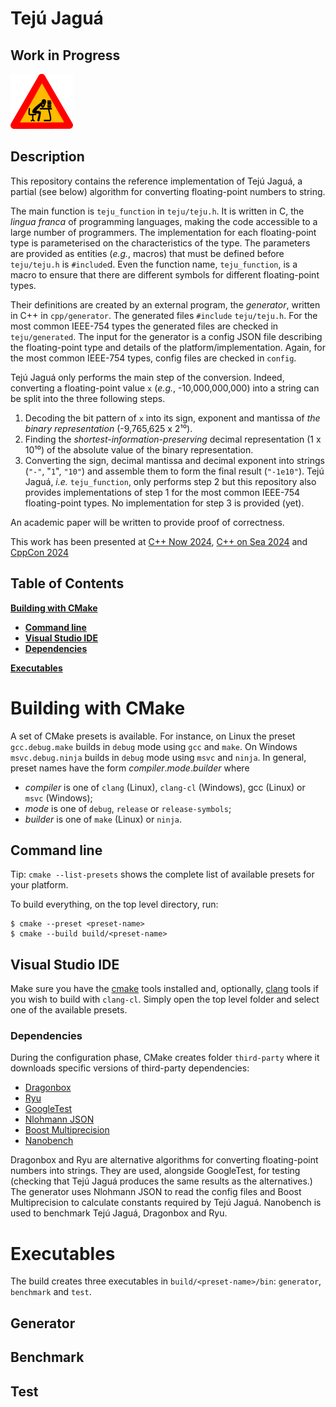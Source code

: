 # Tejú Jaguá

## Work in Progress

![Work in progress](resources/wip.png "Work in progress")

## Description

This repository contains the reference implementation of Tejú Jaguá, a partial (see below) algorithm for converting floating-point numbers to string.

The main function is `teju_function` in `teju/teju.h`.
It is written in C, the *lingua franca* of programming languages, making the code accessible to a large number of programmers.
The implementation for each floating-point type is parameterised on the characteristics of the type.
The parameters are provided as entities (*e.g.*, macros) that must be defined before `teju/teju.h` is `#include`d.
Even the function name, `teju_function`, is a macro to ensure that there are different symbols for different floating-point types.

Their definitions are created by an external program, the _generator_, written in C++ in `cpp/generator`.
The generated files `#include` `teju/teju.h`.
For the most common IEEE-754 types the generated files are checked in `teju/generated`.
The input for the generator is a config JSON file describing the floating-point type and details of the platform/implementation.
Again, for the most common IEEE-754 types, config files are checked in `config`.

Tejú Jaguá only performs the main step of the conversion.
Indeed, converting a floating-point value `x` (*e.g.*, -10,000,000,000) into a string can be split into the three following steps.
1. Decoding the bit pattern of `x` into its sign, exponent and mantissa of *the binary representation* (-9,765,625 x 2¹⁰).
2. Finding the *shortest-information-preserving* decimal representation (1 x 10¹⁰) of the absolute value of the binary representation.
3. Converting the sign, decimal mantissa and decimal exponent into strings (`"-"`, "`1`", `"10"`) and assemble them to form the final result (`"-1e10"`).
Tejú Jaguá, *i.e.* `teju_function`, only performs step 2 but this repository also provides implementations of step 1 for the most common IEEE-754 floating-point types.
No implementation for step 3 is provided (yet).

An academic paper will be written to provide proof of correctness.

This work has been presented at [C++ Now 2024](https://www.youtube.com/watch?v=w0WrRdW7eqg),
[C++ on Sea 2024](https://www.youtube.com/watch?v=cEDo44i9imU)
and [CppCon 2024](https://www.youtube.com/watch?v=fPZ1ZdA7Iwc)

## Table of Contents

**[Building with CMake](#building-with-cmake)**<br>

  * **[Command line](#command-line)**
  * **[Visual Studio IDE](#visual-studio-ide)**
  * **[Dependencies](#dependencies)**

**[Executables](#executables)**<br>

# Building with CMake

A set of CMake presets is available. For instance, on Linux the preset
`gcc.debug.make` builds in `debug` mode using `gcc` and `make`. On Windows
`msvc.debug.ninja` builds in `debug` mode using `msvc` and `ninja`. In general,
preset names have the form *compiler*.*mode*.*builder* where

* *compiler* is one of `clang` (Linux), `clang-cl` (Windows), gcc (Linux) or
`msvc` (Windows);
* *mode* is one of `debug`, `release` or `release-symbols`;
* *builder* is one of `make` (Linux) or `ninja`.

## Command line

Tip: `cmake --list-presets` shows the complete list of available presets for your platform.

To build everything, on the top level directory, run:
```
$ cmake --preset <preset-name>
$ cmake --build build/<preset-name>
```

## Visual Studio IDE

Make sure you have the
[cmake](https://learn.microsoft.com/en-us/cpp/build/cmake-projects-in-visual-studio?view=msvc-170)
tools installed and, optionally,
[clang](https://learn.microsoft.com/en-us/cpp/build/clang-support-msbuild?view=msvc-170)
tools if you wish to build with `clang-cl`. Simply open the top level
folder and select one of the available presets.

### Dependencies

During the configuration phase, CMake creates folder `third-party` where it downloads specific versions of third-party dependencies:
* [Dragonbox](https://github.com/jk-jeon/dragonbox)
* [Ryu](https://github.com/ulfjack/ryu)
* [GoogleTest](https://github.com/google/googletest)
* [Nlohmann JSON](https://github.com/nlohmann/json)
* [Boost Multiprecision](https://github.com/boostorg/multiprecision)
* [Nanobench](https://github.com/martinus/nanobench)

Dragonbox and Ryu are alternative algorithms for converting floating-point numbers into strings.
They are used, alongside GoogleTest, for testing (checking that Tejú Jaguá produces the same results as the alternatives.)
The generator uses Nlohmann JSON to read the config files and Boost Multiprecision to calculate constants required by Tejú Jaguá.
Nanobench is used to benchmark Tejú Jaguá, Dragonbox and Ryu.

# Executables

The build creates three executables in `build/<preset-name>/bin`: `generator`, `benchmark` and `test`.

## Generator

## Benchmark

## Test
